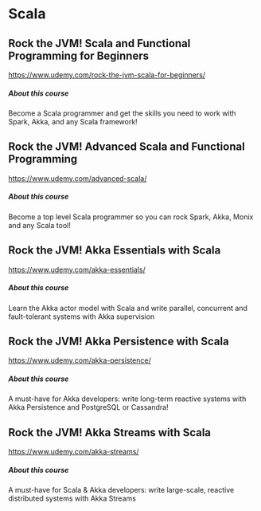 # Scala

## Rock the JVM! Scala and Functional Programming for Beginners

https://www.udemy.com/rock-the-jvm-scala-for-beginners/

##### About this course

Become a Scala programmer and get the skills you need to work with Spark, Akka, and any Scala framework!


## Rock the JVM! Advanced Scala and Functional Programming

https://www.udemy.com/advanced-scala/

##### About this course

Become a top level Scala programmer so you can rock Spark, Akka, Monix and any Scala tool!


## Rock the JVM! Akka Essentials with Scala

https://www.udemy.com/akka-essentials/

##### About this course

Learn the Akka actor model with Scala and write parallel, concurrent and fault-tolerant systems with Akka supervision


## Rock the JVM! Akka Persistence with Scala

https://www.udemy.com/akka-persistence/

##### About this course

A must-have for Akka developers: write long-term reactive systems with Akka Persistence and PostgreSQL or Cassandra!


## Rock the JVM! Akka Streams with Scala

https://www.udemy.com/akka-streams/

##### About this course

A must-have for Scala & Akka developers: write large-scale, reactive distributed systems with Akka Streams
